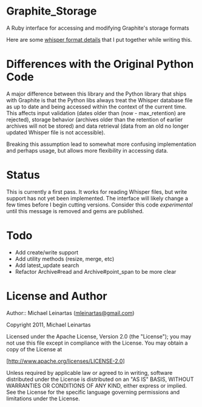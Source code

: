 Graphite\_Storage
================

A Ruby interface for accessing and modifying Graphite's storage formats

Here are some [whisper format details](http://readthedocs.org/docs/graphite/en/latest/whisper.html)
that I put together while writing this.

Differences with the Original Python Code
=========================================
A major difference between this library and the Python library that ships with Graphite is that the
Python libs always treat the Whisper database file as up to date and being accessed within the context
of the current time. This affects input validation (dates older than (now - max\_retention) are rejected),
storage behavior (archives older than the retention of earlier archives will not be stored) and data
retrieval (data from an old no longer updated Whisper file is not accessible).

Breaking this assumption lead to somewhat more confusing implementation and perhaps usage, but allows
more flexibility in accessing data.

Status
======
This is currently a first pass. It works for reading Whisper files, but write support has not yet been
implemented. The interface will likely change a few times before I begin cutting versions. Consider this
code *experimental* until this message is removed and gems are published.

Todo
====
* Add create/write support
* Add utility methods (resize, merge, etc)
* Add latest\_update search
* Refactor Archive#read and Archive#point\_span to be more clear

License and Author
==================

Author:: Michael Leinartas (<mleinartas@gmail.com>)

Copyright 2011, Michael Leinartas

Licensed under the Apache License, Version 2.0 (the "License");
you may not use this file except in compliance with the License.
You may obtain a copy of the License at

[http://www.apache.org/licenses/LICENSE-2.0]

Unless required by applicable law or agreed to in writing, software
distributed under the License is distributed on an "AS IS" BASIS,
WITHOUT WARRANTIES OR CONDITIONS OF ANY KIND, either express or implied.
See the License for the specific language governing permissions and
limitations under the License.
